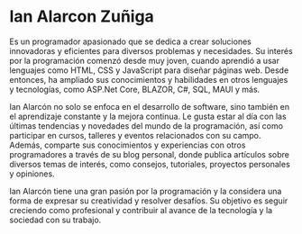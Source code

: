 # Ian Alarcon Zuñiga
Es un programador apasionado que se dedica a crear soluciones innovadoras y eficientes para diversos problemas y necesidades. Su interés por la programación comenzó desde muy joven, cuando aprendió a usar lenguajes como HTML, CSS y JavaScript para diseñar páginas web. Desde entonces, ha ampliado sus conocimientos y habilidades en otros lenguajes y tecnologías, como ASP.Net Core, BLAZOR, C#, SQL, MAUI y más.

Ian Alarcón no solo se enfoca en el desarrollo de software, sino también en el aprendizaje constante y la mejora continua. Le gusta estar al día con las últimas tendencias y novedades del mundo de la programación, así como participar en cursos, talleres y eventos relacionados con su campo. Además, comparte sus conocimientos y experiencias con otros programadores a través de su blog personal, donde publica artículos sobre diversos temas de interés, como consejos, tutoriales, proyectos personales y opiniones.

Ian Alarcón tiene una gran pasión por la programación y la considera una forma de expresar su creatividad y resolver desafíos. Su objetivo es seguir creciendo como profesional y contribuir al avance de la tecnología y la sociedad con su trabajo.
